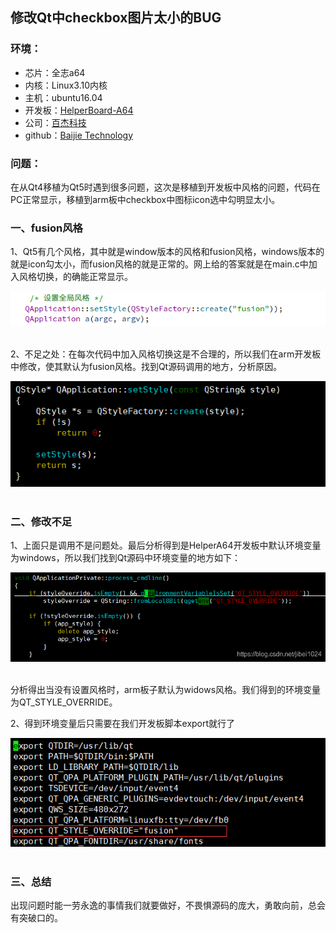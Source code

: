 ## 修改Qt中checkbox图片太小的BUG

### 环境：

- 芯片：全志a64　　
- 内核：Linux3.10内核
- 主机：ubuntu16.04
- 开发板：[HelperBoard-A64](https://item.taobao.com/item.htm?spm=a230r.1.14.27.6f7076ffgIj8Ws&id=563738220031&ns=1&abbucket=3#detail)
- 公司：[百杰科技](https://www.szbaijie.com/)
- github：[Baijie  Technology](https://github.com/jizizh/baijie_blog)

### 问题：

在从Qt4移植为Qt5时遇到很多问题，这次是移植到开发板中风格的问题，代码在PC正常显示，移植到arm板中checkbox中图标icon选中勾明显太小。

### 一、fusion风格

1、Qt5有几个风格，其中就是window版本的风格和fusion风格，windows版本的就是icon勾太小，而fusion风格的就是正常的。网上给的答案就是在main.c中加入风格切换，的确能正常显示。

![](./image/qt-fusion.png)![点击并拖拽以移动](data:image/gif;base64,R0lGODlhAQABAPABAP///wAAACH5BAEKAAAALAAAAAABAAEAAAICRAEAOw==)

2、不足之处：在每次代码中加入风格切换这是不合理的，所以我们在arm开发板中修改，使其默认为fusion风格。找到Qt源码调用的地方，分析原因。

![img](./image/qt-setStyle.png)![点击并拖拽以移动](data:image/gif;base64,R0lGODlhAQABAPABAP///wAAACH5BAEKAAAALAAAAAABAAEAAAICRAEAOw==)

### 二、修改不足

1、上面只是调用不是问题处。最后分析得到是HelperA64开发板中默认环境变量为windows，所以我们找到Qt源码中环境变量的地方如下：

![img](./image/qt-process_cmdline.jpg)![点击并拖拽以移动](data:image/gif;base64,R0lGODlhAQABAPABAP///wAAACH5BAEKAAAALAAAAAABAAEAAAICRAEAOw==)

分析得出当没有设置风格时，arm板子默认为widows风格。我们得到的环境变量为QT_STYLE_OVERRIDE。

2、得到环境变量后只需要在我们开发板脚本export就行了

![img](./image/qt-fusion-env.png)![点击并拖拽以移动](data:image/gif;base64,R0lGODlhAQABAPABAP///wAAACH5BAEKAAAALAAAAAABAAEAAAICRAEAOw==)

### 三、总结

​    出现问题时能一劳永逸的事情我们就要做好，不畏惧源码的庞大，勇敢向前，总会有突破口的。